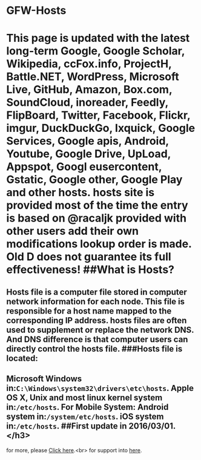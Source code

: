 # GFW-Hosts
This page is updated with the latest long-term Google, Google Scholar, Wikipedia, ccFox.info, ProjectH, Battle.NET, WordPress, Microsoft Live, GitHub, Amazon, Box.com, SoundCloud, inoreader, Feedly, FlipBoard, Twitter, Facebook, Flickr, imgur, DuckDuckGo, Ixquick, Google Services, Google apis, Android, Youtube, Google Drive, UpLoad, Appspot, Googl eusercontent, Gstatic, Google other, Google Play and other hosts. hosts site is provided most of the time the entry is based on @racaljk provided with other users add their own modifications lookup order is made. Old D does not guarantee its full effectiveness!
##What is Hosts?
===============
Hosts file is a computer file stored in computer network information for each node. This file is responsible for a host name mapped to the corresponding IP address. hosts files are often used to supplement or replace the network DNS. And DNS difference is that computer users can directly control the hosts file.
###Hosts file is located:
---------------------
Microsoft Windows in:`C:\Windows\system32\drivers\etc\hosts`.
Apple OS X, Unix and most linux kernel system in:`/etc/hosts`.
For Mobile System:
Android system in:`/system/etc/hosts`.
iOS system in:`/etc/hosts`.
##First update in 2016/03/01.\</h3>
---------------


for more, please [Click here](http://hosts.devsoft.cn).\<br> 
for support into [here](http://support.devsoft.cn).
